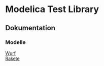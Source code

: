# Modelica Test Library
## Dokumentation
### Modelle
[Wurf](https://fhanisch.github.io/Doc/DevLib.html#DevLib.Wurf)  
[Rakete](https://fhanisch.github.io/Doc/DevLib.html#DevLib.Rakete)
